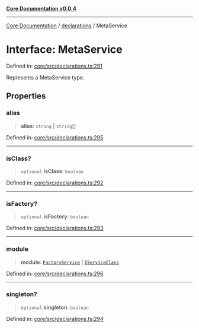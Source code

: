 [**Core Documentation v0.0.4**](../../README.md)

***

[Core Documentation](../../modules.md) / [declarations](../README.md) / MetaService

# Interface: MetaService

Defined in: [core/src/declarations.ts:291](https://github.com/stonemjs/core/blob/93efe04ef1a71ad6f49c3b315da54d45ace50f23/src/declarations.ts#L291)

Represents a MetaService type.

## Properties

### alias

> **alias**: `string` \| `string`[]

Defined in: [core/src/declarations.ts:295](https://github.com/stonemjs/core/blob/93efe04ef1a71ad6f49c3b315da54d45ace50f23/src/declarations.ts#L295)

***

### isClass?

> `optional` **isClass**: `boolean`

Defined in: [core/src/declarations.ts:292](https://github.com/stonemjs/core/blob/93efe04ef1a71ad6f49c3b315da54d45ace50f23/src/declarations.ts#L292)

***

### isFactory?

> `optional` **isFactory**: `boolean`

Defined in: [core/src/declarations.ts:293](https://github.com/stonemjs/core/blob/93efe04ef1a71ad6f49c3b315da54d45ace50f23/src/declarations.ts#L293)

***

### module

> **module**: [`FactoryService`](../type-aliases/FactoryService.md) \| [`IServiceClass`](../type-aliases/IServiceClass.md)

Defined in: [core/src/declarations.ts:296](https://github.com/stonemjs/core/blob/93efe04ef1a71ad6f49c3b315da54d45ace50f23/src/declarations.ts#L296)

***

### singleton?

> `optional` **singleton**: `boolean`

Defined in: [core/src/declarations.ts:294](https://github.com/stonemjs/core/blob/93efe04ef1a71ad6f49c3b315da54d45ace50f23/src/declarations.ts#L294)
